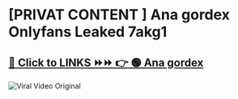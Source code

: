 
 # [PRIVAT CONTENT ] Ana gordex Onlyfans Leaked 7akg1

## <h2><a href="https://clipsfans.com/Ana_gordex&ref=git">🔗 Click to LINKS ⏩⏩ 👉 🟢 Ana gordex </a></h2>

<a href="https://clipsfans.com/Ana_gordex&ref=git" rel="nofollow" data-target="animated-image.originalLink"><img src="https://i.ibb.co.com/xMMVF88/686577567.gif" alt="Viral Video Original" style="max-width: 100%; display: inline-block;" data-target="animated-image.originalImage"></a>


